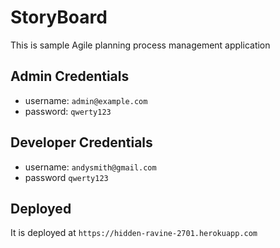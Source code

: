 # StoryBoard

This is sample Agile planning process management application

## Admin Credentials

* username: `admin@example.com`
* password: `qwerty123`

## Developer Credentials

* username: `andysmith@gmail.com`
* password `qwerty123`

## Deployed
It is deployed at 
`https://hidden-ravine-2701.herokuapp.com`
